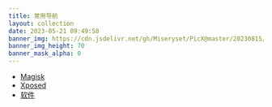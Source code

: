 ```yaml
---
title: 常用导航
layout: collection
date: 2023-05-21 09:49:58
banner_img: https://cdn.jsdelivr.net/gh/Miseryset/PicX@master/20230815/IMG_20230815_071524.png
banner_img_height: 70
banner_mask_alpha: 0
---
```


<div class="container tool-nav">
  <ul class="nav nav-pills">
    <a href="#" class="active"><li role="presentation">Magisk</li></a>
    <a href="lsposed.html"><li role="presentation">Xposed</li></a>
    <a href="software.html"><li role="presentation">软件</li></a>
  </ul>
</div>
<div class="container tool-nav hidden-1">
  <ul class="nav nav-pills">
    <a href="hided/hided.html"><li role="presentation">隐藏</li></a>
  </ul>
</div>
<div id="showme"></div>

<script type="text/javascript" src="https://code.jquery.com/jquery-3.6.2.js"></script>
<script>
$(document).ready(function(){
  $.getJSON('/collection/res/index.json', function(data){
    if (true){
      var count = data.length;
      var show = "<div class=\"container-fluid\">";
      show += "<div class=\"row text-center\">";
      for (var i=0 ; i < count ;i++){
        index_link = data[i][0];
        index_title = data[i][1];
        index_description = data[i][2];
        index_bgnum = data[i][3];
        index_icon = data[i][4];
        show += "<div class=\"col-xs-6 col-sm-6 col-md-4 col-lg-4 tool-li\">";
        show += "<a href=\"" + index_link + "\" target=\"_blank\">";
        
        if (typeof index_bgnum === 'string' && index_bgnum.startsWith('http')) {
          if (typeof index_icon === 'string' && index_icon.startsWith('icon-')) {
            show += "<div class=\"tool-li-li \" style=\"overflow :hidden;display: flex;align-items: center;justify-content: center;position: relative;\">";
            show += "<img src=\"" + index_bgnum + "\" style=\"width: 100%;height: 100%;object-fit :cover;position: absolute;z-index:1\" alt=\"E\"/>";
            show += "<i class=\"iconfont " + index_icon + "\" style=\"position: absolute;z-index:2\"></i>";
            show += "</div>";
          }else {
            show += "<div class=\"tool-li-li \" style=\"overflow :hidden;display: flex;align-items: center;justify-content: center;position: relative;\">";
            show += "<img src=\"" + index_bgnum + "\" style=\"width: 100%;height: 100%;object-fit :cover;position: absolute;z-index:1\" alt=\"E\"/>";
            show += "<img src=\"" + index_icon + "\" style=\"max-height:40%;max-width: 50%;object-fit :cover;position: absolute;z-index:2\" alt=\"E\"/>";
            show += "</div>";
          }
        }else {
          if (typeof index_icon === 'string' && index_icon.startsWith('icon-')) {
            show += "<div class=\"tool-li-li " + "li-bgc-" + index_bgnum + "\">";
            show += "<i class=\"iconfont " + index_icon + "\"></i>";
            show += "</div>";
          }else {
            show += "<div class=\"tool-li-li " + "li-bgc-" + index_bgnum + "\"  style=\"display: flex;align-items: center;justify-content: center;\">";
            show += "<img src=\"" + index_icon + "\" style=\"max-height:40%;max-width: 50%;\" alt=\"E\"/>";
            show += "</div>";
          }
        }
        
        show += "</a>";
        show += "<div class=\"text-center\" style=\"margin-top:10px\">";
        show += index_title;
        show += "</div>";
        show += "<div class=\"text-center text-color-height\">";
        show += index_description;
        show += "</div>";
        show += "</div>";
      }
      show += "</div>";
      show += "</div>";
      $("#showme").html(show);
    }
  });
});
</script>

<style>
.hidden-1 {
  display: none;
}
</style>

<script>
document.addEventListener('DOMContentLoaded', function() {
  var hiddenText = document.querySelector('.hidden-1');

  var touchStartX = null;
  var touchEndX = null;
  var touchStartY = null;
  var touchEndY = null;
  var swipeSequence = [];

  document.addEventListener('touchstart', function(event) {
    touchStartX = event.touches[0].clientX;
    touchStartY = event.touches[0].clientY;
  });

  document.addEventListener('touchend', function(event) {
    touchEndX = event.changedTouches[0].clientX;
    touchEndY = event.changedTouches[0].clientY;
    
    var swipeDirection = getSwipeDirection();
    
    if (swipeDirection) {
      swipeSequence.push(swipeDirection);
      
      // 检查滑动序列是否匹配指定的顺序
      if (swipeSequence.join('') === 'uuddlrlr') {
        hiddenText.style.display = 'block';
        swipeSequence = []; // 重置滑动序列
      }
    } else {
      swipeSequence = []; // 重置滑动序列（如果不是有效的滑动方向）
    }
  });
  
  function getSwipeDirection() {
    var deltaX = touchEndX - touchStartX;
    var deltaY = touchEndY - touchStartY;
    
    if (Math.abs(deltaX) > Math.abs(deltaY)) {
      // 左右滑动
      if (deltaX > 0) {
        return 'r'; // 向右滑动
      } else if (deltaX < 0) {
        return 'l'; // 向左滑动
      }
    } else {
      // 上下滑动
      if (deltaY > 0) {
        return 'd'; // 向下滑动
      } else if (deltaY < 0) {
        return 'u'; // 向上滑动
      }
    }
    
    return null; // 没有有效的滑动方向
  }
});
</script>
